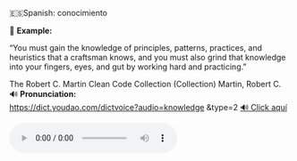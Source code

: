 

🇪🇸Spanish: conocimiento

📌 **Example:**  

“You must gain the knowledge of principles, patterns, practices, and heuristics that a craftsman knows, and you must also grind that knowledge into your fingers, eyes, and gut by working hard and practicing.”

The Robert C. Martin Clean Code Collection (Collection)
Martin, Robert C.
🔊 **Pronunciation:**  
https://dict.youdao.com/dictvoice?audio=knowledge &type=2
[🔊 Click aquí](https://dict.youdao.com/dictvoice?audio={{word}}&type=2)



<audio src="https://dict.youdao.com/dictvoice?audio=knowledge&type=2" controls></audio>
